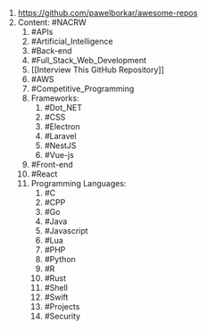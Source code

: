 1. https://github.com/pawelborkar/awesome-repos
2. Content: #NACRW 
	1. #APIs 
	2. #Artificial_Intelligence 
	3. #Back-end 
	4. #Full_Stack_Web_Development 
	5. [[Interview This GitHub Repository]]
	6. #AWS 
	7. #Competitive_Programming 
	8. Frameworks:
		1. #Dot_NET 
		2. #CSS 
		3. #Electron 
		4. #Laravel 
		5. #NestJS 
		6. #Vue-js 
	9. #Front-end 
	10. #React 
	11. Programming Languages:
		1. #C 
		2. #CPP 
		3. #Go 
		4. #Java 
		5. #Javascript 
		6. #Lua 
		7. #PHP 
		8. #Python 
		9. #R 
		10. #Rust 
		11. #Shell 
		12. #Swift 
		13. #Projects 
		14. #Security 